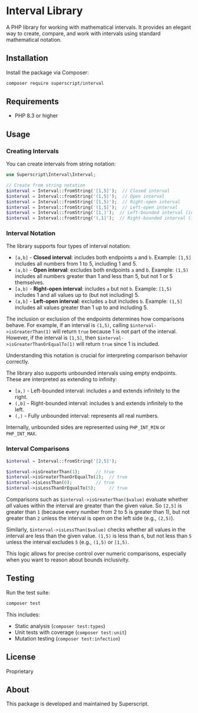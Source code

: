 # Interval Library

A PHP library for working with mathematical intervals. It provides an elegant way to create, compare, and work with intervals using standard mathematical notation.

## Installation

Install the package via Composer:

```bash
composer require superscript/interval
```

## Requirements

- PHP 8.3 or higher

## Usage

### Creating Intervals

You can create intervals from string notation:

```php
use Superscript\Interval\Interval;

// Create from string notation
$interval = Interval::fromString('[1,5]');  // Closed interval
$interval = Interval::fromString('(1,5)');  // Open interval 
$interval = Interval::fromString('[1,5)');  // Right-open interval
$interval = Interval::fromString('(1,5]');  // Left-open interval
$interval = Interval::fromString('[1,)');  // Left-bounded interval (infinite upper bound)
$interval = Interval::fromString('(,1]');  // Right-bounded interval (infinite lower bound)
```

### Interval Notation

The library supports four types of interval notation:

- `[a,b]` - **Closed interval**: includes both endpoints `a` and `b`. Example: `[1,5]` includes all numbers from 1 to 5, including 1 and 5.
- `(a,b)` - **Open interval**: excludes both endpoints `a` and `b`. Example: `(1,5)` includes all numbers greater than 1 and less than 5, but not 1 or 5 themselves.
- `[a,b)` - **Right-open interval**: includes `a` but not `b`. Example: `[1,5)` includes 1 and all values up to (but not including) 5.
- `(a,b]` - **Left-open interval**: excludes `a` but includes `b`. Example: `(1,5]` includes all values greater than 1 up to and including 5.

The inclusion or exclusion of the endpoints determines how comparisons behave. For example, if an interval is `(1,5)`, calling `$interval->isGreaterThan(1)` will return `true` because 1 is not part of the interval. However, if the interval is `[1,5]`, then `$interval->isGreaterThanOrEqualTo(1)` will return `true` since 1 is included.

Understanding this notation is crucial for interpreting comparison behavior correctly.

The library also supports unbounded intervals using empty endpoints. These are interpreted as extending to infinity:
  
- `[a,)` - Left-bounded interval: includes `a` and extends infinitely to the right.
- `(,b]` - Right-bounded interval: includes `b` and extends infinitely to the left.
- `(,)`  - Fully unbounded interval: represents all real numbers.
  
Internally, unbounded sides are represented using `PHP_INT_MIN` or `PHP_INT_MAX`.

### Interval Comparisons

```php
$interval = Interval::fromString('[2,5]');

$interval->isGreaterThan(1);      // true
$interval->isGreaterThanOrEqualTo(2);  // true
$interval->isLessThan(6);         // true
$interval->isLessThanOrEqualTo(5);     // true
```

Comparisons such as `$interval->isGreaterThan($value)` evaluate whether *all* values within the interval are greater than the given value. So `[2,5]` is greater than `1` (because every number from 2 to 5 is greater than 1), but not greater than `2` unless the interval is open on the left side (e.g., `(2,5)`).

Similarly, `$interval->isLessThan($value)` checks whether all values in the interval are less than the given value. `(1,5)` is less than `6`, but not less than `5` unless the interval excludes `5` (e.g., `(1,5)` or `[1,5)`.

This logic allows for precise control over numeric comparisons, especially when you want to reason about bounds inclusivity.

## Testing

Run the test suite:

```bash
composer test
```

This includes:
- Static analysis (`composer test:types`)
- Unit tests with coverage (`composer test:unit`)
- Mutation testing (`composer test:infection`)

## License

Proprietary

## About

This package is developed and maintained by Superscript.